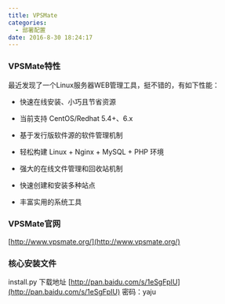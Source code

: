 ```yaml
---
title: VPSMate
categories:
  - 部署配置
date: 2016-8-30 18:24:17
---
```


### VPSMate特性
最近发现了一个Linux服务器WEB管理工具，挺不错的，有如下性能：

- 快速在线安装、小巧且节省资源

- 当前支持 CentOS/Redhat 5.4+、6.x

- 基于发行版软件源的软件管理机制

- 轻松构建 Linux + Nginx + MySQL + PHP 环境

- 强大的在线文件管理和回收站机制

- 快速创建和安装多种站点

- 丰富实用的系统工具

### VPSMate官网
[http://www.vpsmate.org/](http://www.vpsmate.org/)

### 核心安装文件
install.py 下载地址
[http://pan.baidu.com/s/1eSgFpIU](http://pan.baidu.com/s/1eSgFpIU) 密码：yaju